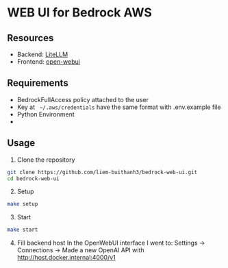 # WEB UI for Bedrock AWS

## Resources
- Backend: [LiteLLM](https://docs.litellm.ai)
- Frontend: [open-webui](https://github.com/open-webui/open-webui.git)

## Requirements
- BedrockFullAccess policy attached to the user
- Key at ` ~/.aws/credentials` have the same format with .env.example file
- Python Environment
- 
## Usage

1. Clone the repository
```bash
git clone https://github.com/liem-buithanh3/bedrock-web-ui.git
cd bedrock-web-ui
```

2. Setup
```bash
make setup
```

3. Start
```bash
make start
```

4. Fill backend host
In the OpenWebUI interface I went to:
Settings -> Connections -> Made a new OpenAI API with http://host.docker.internal:4000/v1